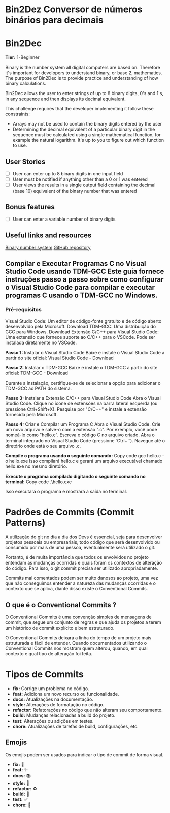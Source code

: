 <h1> Bin2Dez Conversor de números binários para decimais </h1>

# Bin2Dec

**Tier:** 1-Beginner

Binary is the number system all digital computers are based on.
Therefore it's important for developers to understand binary, or base 2,
mathematics. The purpose of Bin2Dec is to provide practice and
understanding of how binary calculations.

Bin2Dec allows the user to enter strings of up to 8 binary digits, 0's
and 1's, in any sequence and then displays its decimal equivalent.

This challenge requires that the developer implementing it follow these
constraints:

-   Arrays may not be used to contain the binary digits entered by the user
-   Determining the decimal equivalent of a particular binary digit in the
    sequence must be calculated using a single mathematical function, for
    example the natural logarithm. It's up to you to figure out which function
    to use.

## User Stories

-   [ ] User can enter up to 8 binary digits in one input field
-   [ ] User must be notified if anything other than a 0 or 1 was entered
-   [ ] User views the results in a single output field containing the decimal (base 10) equivalent of the binary number that was entered

## Bonus features

-   [ ] User can enter a variable number of binary digits

## Useful links and resources

[Binary number system](https://en.wikipedia.org/wiki/Binary_number)
[GitHub repository](https://github.com/florinpop17/app-ideas/blob/master/Projects/1-Beginner/Bin2Dec-App.md?plain=1)

<h2>Compilar e Executar Programas C no Visual Studio Code usando TDM-GCC
Este guia fornece instruções passo a passo sobre como configurar o Visual Studio Code para compilar e executar programas C usando o TDM-GCC no Windows.</h2>

<h3>Pré-requisitos</h3>
<p>
Visual Studio Code: Um editor de código-fonte gratuito e de código aberto desenvolvido pela Microsoft. Download
TDM-GCC: Uma distribuição do GCC para Windows. Download
Extensão C/C++ para Visual Studio Code: Uma extensão que fornece suporte ao C/C++ para o VSCode. Pode ser instalada diretamente no VSCode.
</p>

**Passo 1:** Instalar o Visual Studio Code
Baixe e instale o Visual Studio Code a partir do site oficial: Visual Studio Code - Download

**Passo 2:** Instalar o TDM-GCC
Baixe e instale o TDM-GCC a partir do site oficial: TDM-GCC - Download

Durante a instalação, certifique-se de selecionar a opção para adicionar o TDM-GCC ao PATH do sistema.

**Passo 3:** Instalar a Extensão C/C++ para Visual Studio Code
Abra o Visual Studio Code.
Clique no ícone de extensões na barra lateral esquerda (ou pressione Ctrl+Shift+X).
Pesquise por "C/C++" e instale a extensão fornecida pela Microsoft.

**Passo 4:** Criar e Compilar um Programa C
Abra o Visual Studio Code.
Crie um novo arquivo e salve-o com a extensão ".c". Por exemplo, você pode nomeá-lo como "hello.c".
Escreva o código C no arquivo criado.
Abra o terminal integrado no Visual Studio Code (pressione `Ctrl+``).
Navegue até o diretório onde está o seu arquivo .c.

**Compile o programa usando o seguinte comando:**
Copy code
gcc hello.c -o hello.exe
Isso compilará hello.c e gerará um arquivo executável chamado hello.exe no mesmo diretório.

**Execute o programa compilado digitando o seguinte comando no terminal:**
Copy code
.\hello.exe

Isso executará o programa e mostrará a saída no terminal.

# Padrões de Commits (Commit Patterns)

A utilização do git no dia a dia dos Devs é essencial, seja para desenvolver projetos pessoais ou empresariais, todo código que será desenvolvido ou consumido por mais de uma pessoa, eventualmente será utilizado o git.

Portanto, é de muita importância que todos os envolvidos no projeto entendam as mudanças ocorridas e quais foram os contextos de alteração do código. Para isso, o git commit precisa ser utilizado apropriadamente.

Commits mal comentados podem ser muito danosos ao projeto, uma vez que não conseguimos entender a natureza das mudanças ocorridas e o contexto que se aplica, diante disso existe o Conventional Commits.

## O que é o Conventional Commits ?

O Conventional Commits é uma convenção simples de mensagens de commit, que segue um conjunto de regras e que ajuda os projetos a terem um histórico de commit explícito e bem estruturado.

O Conventional Commits deixará a linha do tempo de um projeto mais estruturada e fácil de entender. Quando documentados utilizando o Conventional Commits nos mostram quem alterou, quando, em qual contexto e qual tipo de alteração foi feita.

# Tipos de Commits

- **fix:** Corrige um problema no código.
- **feat:** Adiciona um novo recurso ou funcionalidade.
- **docs:** Atualizações na documentação.
- **style:** Alterações de formatação no código.
- **refactor:** Refatorações no código que não alteram seu comportamento.
- **build:** Mudanças relacionadas a build do projeto.
- **test:** Alterações ou adições em testes.
- **chore:** Atualizações de tarefas de build, configurações, etc.

## Emojis

Os emojis podem ser usados para indicar o tipo de commit de forma visual.

- **fix:** 🐛
- **feat:** ✨
- **docs:** 📚
- **style:** 💄
- **refactor:** ♻️
- **build:** 🔨
- **test:** ✅
- **chore:** 🔧


